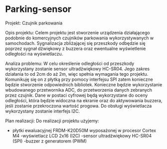 # Parking-sensor

Projekt:
Czujnik parkowania

Opis projektu:
Celem projektu jest stworzenie urządzenia działającego podobnie do komercyjnych czujników parkowania wykorzystywanych w samochodach. Sygnalizacja zbliżającej się przeszkody odbędzie się poprzez sygnał dźwiękowy z buzzera oraz ewentualne wyświetlenie odległości na wyświetlaczu. 

Analiza problemu:
W celu określenie odległości od przeszkody wykorzystany zostanie sensor ultradźwiękowy HC-SR04. Jego zakres działania to od 2cm do aż 2m, więc spełnia wymagania tego projektu. Komunikuję się on z płytką przy pomocy interfejsu SPI zatem konieczne będzie stworzenie odpowiednich bibliotek. Konieczne będzie wykorzystanie wbudowanego przetwornika ADC, do przetworzenia danych zebranych przez czujnik. Dane w postaci cyfrowej będą wykorzystane do oceny odległości, która będzie widoczna na ekranie oraz do aktywowania buzzera, jeśli zostanie przekroczona wartość progowa.
Do obsługi wyświetlacza wykorzystany zostanie interfejs I2C.

Plan realizacji:
Do realizacji projektu użyjemy:
- płytki ewaluacyjnej FRDM-K20D50M wyposażonej w procesor Cortex M4
-wyświetlacz LCD 2x16 (I2C)
-sensor ultradźwiękowy HC-SR04 (SPI)
-buzzer z generatorem (PWM)
